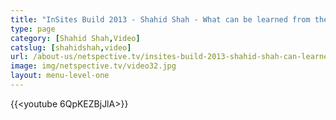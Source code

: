 ```yaml
---
title: "InSites Build 2013 - Shahid Shah - What can be learned from the Healthcare.gov implementation?"
type: page
category: [Shahid Shah,Video]
catslug: [shahidshah,video]
url: /about-us/netspective.tv/insites-build-2013-shahid-shah-can-learned-healthcare-gov-implementation/
image: img/netspective.tv/video32.jpg
layout: menu-level-one
---
```


{{<youtube 6QpKEZBjJlA>}}


